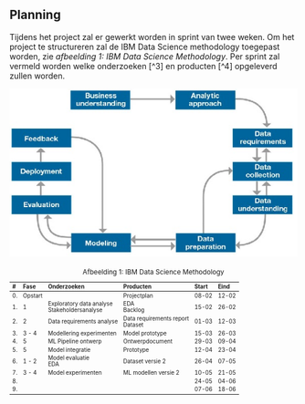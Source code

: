 ## Planning

Tijdens het project zal er gewerkt worden in sprint van twee weken. Om het project te structureren zal de IBM Data Science methodology toegepast worden, zie _afbeelding 1: IBM Data Science Methodology_. Per sprint zal vermeld worden welke onderzoeken [^3] en producten [^4] opgeleverd zullen worden.

![ibm methodology](images/ibm-data-science-methodology.png)

<center><small>Afbeelding 1: IBM Data Science Methodology<small></center>

| #   | Fase    | Onderzoeken                                       | Producten                             | Start | Eind  |
| :-- | :------ | :------------------------------------------------ | :------------------------------------ | :---- | :---- |
| 0.  | Opstart |                                                   | Projectplan                           | 08-02 | 12-02 |
| 1.  | 1       | Exploratory data analyse <br> Stakeholdersanalyse | EDA <br> Backlog                      | 15-02 | 26-02 |
| 2.  | 2       | Data requirements analyse                         | Data requirements report <br> Dataset | 01-03 | 12-03 |
| 3.  | 3 - 4   | Modellering experimenten                          | Model prototype                       | 15-03 | 26-03 |
| 4.  | 5       | ML Pipeline ontwerp                               | Ontwerpdocument                       | 29-03 | 09-04 |
| 5.  | 5       | Model integratie                                  | Prototype                             | 12-04 | 23-04 |
| 6.  | 1 - 2   | Model evaluatie <br> EDA                          | Dataset versie 2                      | 26-04 | 07-05 |
| 7.  | 3 - 4   | Model experimenten                                | ML modellen versie 2                  | 10-05 | 21-05 |
| 8.  |         |                                                   |                                       | 24-05 | 04-06 |
| 9.  |         |                                                   |                                       | 07-06 | 18-06 |
